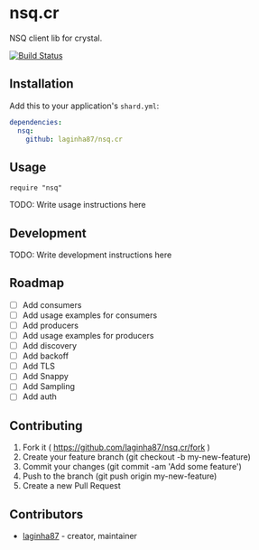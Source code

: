 # nsq.cr

NSQ client lib for crystal.

[![Build Status](https://travis-ci.org/laginha87/nsq.cr.svg?branch=master)](https://travis-ci.org/laginha87/nsq.cr)

## Installation

Add this to your application's `shard.yml`:

```yaml
dependencies:
  nsq:
    github: laginha87/nsq.cr
```

## Usage

```crystal
require "nsq"
```

TODO: Write usage instructions here

## Development

TODO: Write development instructions here

## Roadmap
- [ ] Add consumers
- [ ] Add usage examples for consumers
- [ ] Add producers
- [ ] Add usage examples for producers
- [ ] Add discovery
- [ ] Add backoff
- [ ] Add TLS
- [ ] Add Snappy
- [ ] Add Sampling
- [ ] Add auth

## Contributing

1. Fork it ( https://github.com/laginha87/nsq.cr/fork )
2. Create your feature branch (git checkout -b my-new-feature)
3. Commit your changes (git commit -am 'Add some feature')
4. Push to the branch (git push origin my-new-feature)
5. Create a new Pull Request

## Contributors

- [laginha87](https://github.com/laginha87)  - creator, maintainer
